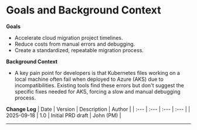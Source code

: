 # Goals and Background Context

**Goals**

- Accelerate cloud migration project timelines.
- Reduce costs from manual errors and debugging.
- Create a standardized, repeatable migration process.

**Background Context**

- A key pain point for developers is that Kubernetes files working on a local machine often fail when deployed to Azure (AKS) due to incompatibilities. Existing tools find these errors but don't suggest the specific fixes needed for AKS, forcing a slow and manual debugging process.

**Change Log**
| Date | Version | Description | Author |
| :--- | :--- | :--- | :--- |
| 2025-09-18 | 1.0 | Initial PRD draft | John (PM) |

---
